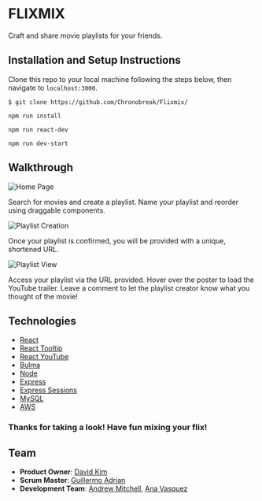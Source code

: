 # FLIXMIX
Craft and share movie playlists for your friends.

## Installation and Setup Instructions

Clone this repo to your local machine following the steps below, then navigate to `localhost:3000`.
```
$ git clone https://github.com/Chronobreak/Flixmix/
```
```
npm run install
```
```
npm run react-dev
```
```
npm run dev-start
```


## Walkthrough

![Home Page](https://i.imgur.com/9VosCX8.jpg)

Search for movies and create a playlist. Name your playlist and reorder using draggable components.

![Playlist Creation](https://i.imgur.com/Y7MAlnL.png)

Once your playlist is confirmed, you will be provided with a unique, shortened URL.

![Playlist View](https://i.imgur.com/EmpPYLm.jpg)

Access your playlist via the URL provided. Hover over the poster to load the YouTube trailer. Leave a comment to let the playlist creator know what you thought of the movie!

## Technologies

* [React](https://reactjs.org/)
* [React Tooltip](https://www.npmjs.com/package/react-tooltip)
* [React YouTube](https://www.npmjs.com/package/react-youtube)
* [Bulma](https://bulma.io/documentation/layout/container/)
* [Node](https://nodejs.org/en/)
* [Express](https://expressjs.com/)
* [Express Sessions](https://www.npmjs.com/package/express-session)
* [MySQL](https://www.npmjs.com/package/node-mysql)
* [AWS](https://aws.amazon.com/)

### Thanks for taking a look!  Have fun mixing your flix!

## Team

- __Product Owner__: [David Kim](https://github.com/Chronobreak)
- __Scrum Master__: [Guillermo Adrian](https://github.com/onecseven)
- __Development Team__: [Andrew Mitchell](https://github.com/mitch292), [Ana Vasquez](https://github.com/anvasquez08) 
